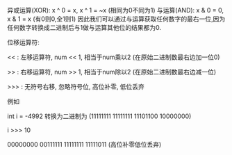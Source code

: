 异或运算(XOR): x ^ 0 = x, x ^ 1 = ~x (相同为0不同为1)
与运算(AND): x & 0 = 0, x & 1 = x (有0则0,全1则1)
因此我们可以通过与运算获取任何数字的最右一位,因为任何数字转换成二进制后与1做与运算其他位的结果都为0.

位移运算符:

\<< : 左移运算符, num << 1, 相当于num乘以2 (在原始二进制数最右边加一位0)

\>> : 右移运算符, num >> 1, 相当于num除以2 (在原始二进制数最右边减一位)

\>>> : 无符号右移, 忽略符号位, 高位补零, 低位丢弃

例如 

int i = -4992 
转换为二进制为 (11111111 11111111 11101100 10000000) 

i >>> 10

00000000 00111111 11111111 11111011 (高位补零低位丢弃)



